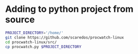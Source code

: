 # Adding to python project from source

```bash
PROJECT_DIRECTORY='/home/'
git clone https://github.com/scaredos/procwatch-linux
cd procwatch-linux/src/
cp procwatch.py $PROJECT_DIRECTORY
```
